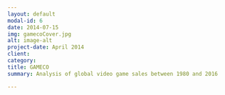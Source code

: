 ```yaml
---
layout: default
modal-id: 6
date: 2014-07-15
img: gamecoCover.jpg
alt: image-alt
project-date: April 2014
client: 
category: 
title: GAMECO
summary: Analysis of global video game sales between 1980 and 2016

---
```

